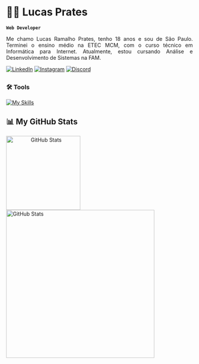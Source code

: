 # 👨‍💻 Lucas Prates
**`Web Developer`**

<div align="justify">
 <p>Me chamo Lucas Ramalho Prates, tenho 18 anos e sou de São Paulo. Terminei o ensino médio na ETEC MCM, com o curso técnico em Informática para Internet. Atualmente, estou cursando Análise e Desenvolvimento de Sistemas na FAM.</p>
</div>

[![LinkedIn](https://img.shields.io/badge/LinkedIn-blue?logo=linkedin&logoColor=white)](https://www.linkedin.com/in/lucasspr)
[![Instagram](https://img.shields.io/badge/Instagram-E4405F?logo=instagram&logoColor=white)](https://www.instagram.com/luccsxv)
[![Discord](https://img.shields.io/badge/-Discord-5865F2?style=flat&logo=discord&logoColor=white&labelColor=5865F2)](https://discord.gg/luccsxv)

##

### 🛠️ Tools

[![My Skills](https://skillicons.dev/icons?i=js,html,css,py,bootstrap)](https://skillicons.dev)

## 📊 My GitHub Stats

<p align="center">
  <img
    align="left" 
    alt="GitHub Stats" 
    style="padding-right: 10px;" 
    src="https://github-readme-stats.vercel.app/api?username=prateslr&show_icons=true&theme=dark" alt="GitHub Stats" height="200"/>
 
  <img
    align="left" 
    alt="GitHub Stats" 
    src="https://github-readme-stats.vercel.app/api/top-langs/?username=prateslr&layout=compact&theme=dark&langs_count=9" alt="Top Langs" height="400"/>
</p>
